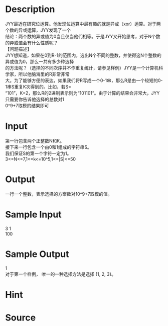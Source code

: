 
# Description

<div class="content"><div>JYY最近在研究位运算。他发现位运算中最有趣的就是异或（xor）运算。对于两个数的异或运算，JYY发现了一个</div>
<div>结论：两个数的异或值为0当且仅当他们相等。于是JYY又开始思考，对于N个数的异或值会有什么性质呢？</div>
<div>【问题描述】</div>
<div>JYY想知道，如果在0到R-1的范围内，选出N个不同的整数，并使得这N个整数的异或值为0，那么一共有多少种选择</div>
<div>的方法呢？（选择的不同次序并不作重复统计，请参见样例）JYY是一个计算机科学家，所以他脑海里的R非常非常</div>
<div>大。为了能够方便的表达，如果我们将R写成一个0-1串，那么R是由一个较短的0-1串S重复K次得到的。比如，若S=</div>
<div>“101”，K=2，那么R的2进制表示则为“101101”。由于计算的结果会非常大，JYY只需要你告诉他选择的总数对1</div>
<div>0^9+7取模的结果即可</div>
<div></div></div>

# Input

<div class="content"><div>第一行包含两个正整数N和K。</div>
<div>接下来一行包含一个由0和1组成的字符串S。</div>
<div>我们保证S的第一个字符一定为1。</div>
<div>3&lt;=N&lt;=7,1&lt;=k&lt;=10^5,1&lt;=|S|&lt;=50</div></div>

# Output

<div class="content"><div>一行一个整数，表示选择的方案数对10^9+7取模的值。</div></div>

# Sample Input

<div class="content"><span class="sampledata">3 1<br/>
100</span></div>

# Sample Output

<div class="content"><span class="sampledata">1<br/>
对于第一个样例， 唯一的一种选择方法是选择 {1, 2, 3}。<br/>
</span></div>

# Hint

<div class="content"><p></p></div>

# Source

<div class="content"><p><a href="problemset.php?search="></a></p></div>

